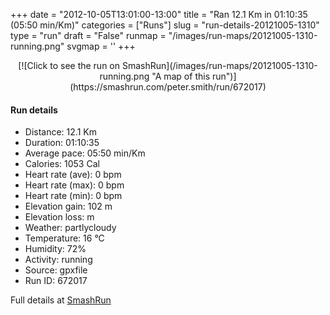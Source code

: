+++
date = "2012-10-05T13:01:00-13:00"
title = "Ran 12.1 Km in 01:10:35 (05:50 min/Km)"
categories = ["Runs"]
slug = "run-details-20121005-1310"
type = "run"
draft = "False"
runmap = "/images/run-maps/20121005-1310-running.png"
svgmap = '<polyline points="100 44, 99 44, 98 44, 95 46, 94 48, 91 49, 88 53, 86 54, 80 53, 75 53, 70 55, 67 55, 62 60, 53 67, 40 71, 37 69, 36 64, 32 62, 27 62, 22 64, 13 61, 8 53, 0 46, 4 43, 10 42, 14 40, 22 37, 23 36, 30 31, 42 29, 43 29, 50 34, 57 36, 64 35, 69 35, 76 35, 81 34, 82 34, 84 35, 87 37, 89 36, 89 34, 88 34, 88 38, 92 37, 92 38, 92 38, 92 39, 98 42">'
+++



<!--more-->

<center>
[![Click to see the run on SmashRun](/images/run-maps/20121005-1310-running.png "A map of this run")](https://smashrun.com/peter.smith/run/672017)
</center>

#### Run details

* Distance: 12.1 Km
* Duration: 01:10:35
* Average pace: 05:50 min/Km
* Calories: 1053 Cal
* Heart rate (ave): 0 bpm
* Heart rate (max): 0 bpm
* Heart rate (min): 0 bpm
* Elevation gain: 102 m
* Elevation loss:  m
* Weather: partlycloudy
* Temperature: 16 &deg;C
* Humidity: 72%
* Activity: running
* Source: gpxfile
* Run ID: 672017

Full details at [SmashRun](https://smashrun.com/peter.smith/run/672017)